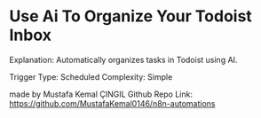 # Use Ai To Organize Your Todoist Inbox

Explanation:
Automatically organizes tasks in Todoist using AI.

Trigger Type: Scheduled
Complexity: Simple

made by Mustafa Kemal ÇINGIL
Github Repo Link: https://github.com/MustafaKemal0146/n8n-automations
